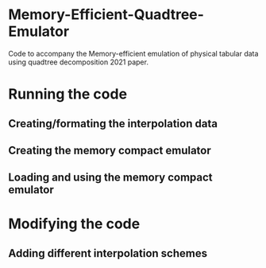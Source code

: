 # Memory-Efficient-Quadtree-Emulator
Code to accompany the Memory-efficient emulation of physical tabular data using quadtree decomposition 2021 paper.

# Running the code

## Creating/formating the interpolation data

## Creating the memory compact emulator

## Loading and using the memory compact emulator

# Modifying the code

## Adding different interpolation schemes



